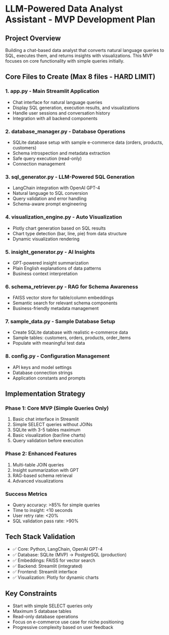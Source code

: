 # LLM-Powered Data Analyst Assistant - MVP Development Plan

## Project Overview
Building a chat-based data analyst that converts natural language queries to SQL, executes them, and returns insights with visualizations. This MVP focuses on core functionality with simple queries initially.

## Core Files to Create (Max 8 files - HARD LIMIT)

### 1. **app.py** - Main Streamlit Application
- Chat interface for natural language queries
- Display SQL generation, execution results, and visualizations
- Handle user sessions and conversation history
- Integration with all backend components

### 2. **database_manager.py** - Database Operations
- SQLite database setup with sample e-commerce data (orders, products, customers)
- Schema introspection and metadata extraction
- Safe query execution (read-only)
- Connection management

### 3. **sql_generator.py** - LLM-Powered SQL Generation
- LangChain integration with OpenAI GPT-4
- Natural language to SQL conversion
- Query validation and error handling
- Schema-aware prompt engineering

### 4. **visualization_engine.py** - Auto Visualization
- Plotly chart generation based on SQL results
- Chart type detection (bar, line, pie) from data structure
- Dynamic visualization rendering

### 5. **insight_generator.py** - AI Insights
- GPT-powered insight summarization
- Plain English explanations of data patterns
- Business context interpretation

### 6. **schema_retriever.py** - RAG for Schema Awareness
- FAISS vector store for table/column embeddings
- Semantic search for relevant schema components
- Business-friendly metadata management

### 7. **sample_data.py** - Sample Database Setup
- Create SQLite database with realistic e-commerce data
- Sample tables: customers, orders, products, order_items
- Populate with meaningful test data

### 8. **config.py** - Configuration Management
- API keys and model settings
- Database connection strings
- Application constants and prompts

## Implementation Strategy

### Phase 1: Core MVP (Simple Queries Only)
1. Basic chat interface in Streamlit
2. Simple SELECT queries without JOINs
3. SQLite with 3-5 tables maximum
4. Basic visualization (bar/line charts)
5. Query validation before execution

### Phase 2: Enhanced Features
1. Multi-table JOIN queries
2. Insight summarization with GPT
3. RAG-based schema retrieval
4. Advanced visualizations

### Success Metrics
- Query accuracy: >85% for simple queries
- Time to insight: <10 seconds
- User retry rate: <20%
- SQL validation pass rate: >90%

## Tech Stack Validation
- ✅ Core: Python, LangChain, OpenAI GPT-4
- ✅ Database: SQLite (MVP) → PostgreSQL (production)
- ✅ Embeddings: FAISS for vector search
- ✅ Backend: Streamlit (integrated)
- ✅ Frontend: Streamlit interface
- ✅ Visualization: Plotly for dynamic charts

## Key Constraints
- Start with simple SELECT queries only
- Maximum 5 database tables
- Read-only database operations
- Focus on e-commerce use case for niche positioning
- Progressive complexity based on user feedback